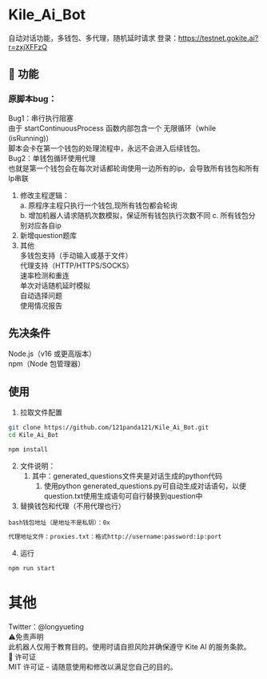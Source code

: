 # Kile_Ai_Bot
自动对话功能，多钱包、多代理，随机延时请求
登录：https://testnet.gokite.ai?r=zxjXFFzQ
## 🌟 功能
### 原脚本bug：  
Bug1：串行执行阻塞  
由于 startContinuousProcess 函数内部包含一个 无限循环（while (isRunning)）   
脚本会卡在第一个钱包的处理流程中，永远不会进入后续钱包。  
Bug2：单钱包循环使用代理  
也就是第一个钱包会在每次对话都轮询使用一边所有的ip，会导致所有钱包和所有Ip串联  
1. 修改主程逻辑：  
   a. 原程序主程只执行一个钱包,现所有钱包都会轮询  
   b. 增加机器人请求随机次数模拟，保证所有钱包执行次数不同
   c. 所有钱包分别对应各自ip  
3. 新增question题库  
4. 其他  
多钱包支持（手动输入或基于文件）  
代理支持（HTTP/HTTPS/SOCKS）  
速率检测和重连  
单次对话随机延时模拟  
自动选择问题  
使用情况报告  
## 先决条件
Node.js（v16 或更高版本）  
npm（Node 包管理器）  

## 使用

1. 拉取文件配置

```bash
git clone https://github.com/121panda121/Kile_Ai_Bot.git
cd Kile_Ai_Bot
```

```bash
npm install
```
2. 文件说明：
   1. 其中：generated_questions文件夹是对话生成的python代码
      1. 使用python generated_questions.py可自动生成对话语句，以便question.txt使用生成语句可自行替换到question中
3. 替换钱包和代理（不用代理也行）

``` 
bash钱包地址（是地址不是私钥）：0x 
```

```bash
代理地址文件：proxies.txt：格式http://username:password:ip:port  
```
4. 运行

```bash
npm run start
```

# 其他

Twitter：@longyueting  
⚠️免责声明  
此机器人仅用于教育目的。使用时请自担风险并确保遵守 Kite AI 的服务条款。  
📜 许可证  
MIT 许可证 - 请随意使用和修改以满足您自己的目的。

